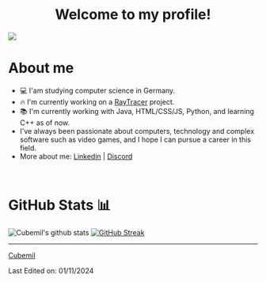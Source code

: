 <h1 align="center">Welcome to my profile!</h1>

![](https://komarev.com/ghpvc/?username=Cubemil&color=ff69b4&label=You+are+visitor+No.)
<br>
<h1>About me</h1>

- 💻 I'am studying computer science in Germany.
- 🔥 I'm currently working on a <a href="https://github.com/Cubemil/RayTracer">RayTracer</a> project.
- 📚 I'm currently working with Java, HTML/CSS/JS, Python, and learning C++ as of now.
- I've always been passionate about computers, technology and complex software such as video games, and I hope I can pursue a career in this field.
- More about me: 
[Linkedin](https://www.linkedin.com/in/emil-petersen-28053b282/) | 
[Discord](https://discordapp.com/users/259013014366322689)

<br>
  
<h1>GitHub Stats 📊</h1>
 
![Cubemil's github stats](https://github-readme-stats.vercel.app/api?username=Cubemil&show_icons=true&theme=dracula) 
[![GitHub Streak](https://github-readme-streak-stats.herokuapp.com/?user=Cubemil&theme=dracula)](https://git.io/streak-stats)  

<hr>
  
[Cubemil](https://github.com/Cubemil)

Last Edited on: 01/11/2024

